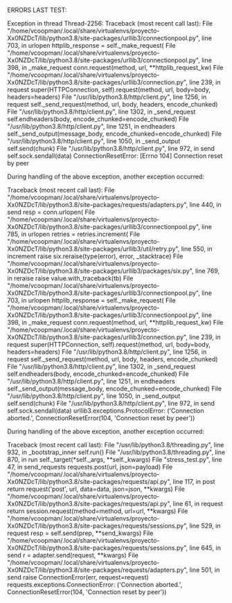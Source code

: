 ERRORS LAST TEST:

Exception in thread Thread-2256:
Traceback (most recent call last):
  File "/home/vcoopman/.local/share/virtualenvs/proyecto-Xx0NZDcT/lib/python3.8/site-packages/urllib3/connectionpool.py", line 703, in urlopen
    httplib_response = self._make_request(
  File "/home/vcoopman/.local/share/virtualenvs/proyecto-Xx0NZDcT/lib/python3.8/site-packages/urllib3/connectionpool.py", line 398, in _make_request
    conn.request(method, url, **httplib_request_kw)
  File "/home/vcoopman/.local/share/virtualenvs/proyecto-Xx0NZDcT/lib/python3.8/site-packages/urllib3/connection.py", line 239, in request
    super(HTTPConnection, self).request(method, url, body=body, headers=headers)
  File "/usr/lib/python3.8/http/client.py", line 1256, in request
    self._send_request(method, url, body, headers, encode_chunked)
  File "/usr/lib/python3.8/http/client.py", line 1302, in _send_request
    self.endheaders(body, encode_chunked=encode_chunked)
  File "/usr/lib/python3.8/http/client.py", line 1251, in endheaders
    self._send_output(message_body, encode_chunked=encode_chunked)
  File "/usr/lib/python3.8/http/client.py", line 1050, in _send_output
    self.send(chunk)
  File "/usr/lib/python3.8/http/client.py", line 972, in send
    self.sock.sendall(data)
ConnectionResetError: [Errno 104] Connection reset by peer

During handling of the above exception, another exception occurred:

Traceback (most recent call last):
  File "/home/vcoopman/.local/share/virtualenvs/proyecto-Xx0NZDcT/lib/python3.8/site-packages/requests/adapters.py", line 440, in send
    resp = conn.urlopen(
  File "/home/vcoopman/.local/share/virtualenvs/proyecto-Xx0NZDcT/lib/python3.8/site-packages/urllib3/connectionpool.py", line 785, in urlopen
    retries = retries.increment(
  File "/home/vcoopman/.local/share/virtualenvs/proyecto-Xx0NZDcT/lib/python3.8/site-packages/urllib3/util/retry.py", line 550, in increment
    raise six.reraise(type(error), error, _stacktrace)
  File "/home/vcoopman/.local/share/virtualenvs/proyecto-Xx0NZDcT/lib/python3.8/site-packages/urllib3/packages/six.py", line 769, in reraise
    raise value.with_traceback(tb)
  File "/home/vcoopman/.local/share/virtualenvs/proyecto-Xx0NZDcT/lib/python3.8/site-packages/urllib3/connectionpool.py", line 703, in urlopen
    httplib_response = self._make_request(
  File "/home/vcoopman/.local/share/virtualenvs/proyecto-Xx0NZDcT/lib/python3.8/site-packages/urllib3/connectionpool.py", line 398, in _make_request
    conn.request(method, url, **httplib_request_kw)
  File "/home/vcoopman/.local/share/virtualenvs/proyecto-Xx0NZDcT/lib/python3.8/site-packages/urllib3/connection.py", line 239, in request
    super(HTTPConnection, self).request(method, url, body=body, headers=headers)
  File "/usr/lib/python3.8/http/client.py", line 1256, in request
    self._send_request(method, url, body, headers, encode_chunked)
  File "/usr/lib/python3.8/http/client.py", line 1302, in _send_request
    self.endheaders(body, encode_chunked=encode_chunked)
  File "/usr/lib/python3.8/http/client.py", line 1251, in endheaders
    self._send_output(message_body, encode_chunked=encode_chunked)
  File "/usr/lib/python3.8/http/client.py", line 1050, in _send_output
    self.send(chunk)
  File "/usr/lib/python3.8/http/client.py", line 972, in send
    self.sock.sendall(data)
urllib3.exceptions.ProtocolError: ('Connection aborted.', ConnectionResetError(104, 'Connection reset by peer'))

During handling of the above exception, another exception occurred:

Traceback (most recent call last):
  File "/usr/lib/python3.8/threading.py", line 932, in _bootstrap_inner
    self.run()
  File "/usr/lib/python3.8/threading.py", line 870, in run
    self._target(*self._args, **self._kwargs)
  File "stress_test.py", line 47, in send_requests
    requests.post(url, json=payload)
  File "/home/vcoopman/.local/share/virtualenvs/proyecto-Xx0NZDcT/lib/python3.8/site-packages/requests/api.py", line 117, in post
    return request('post', url, data=data, json=json, **kwargs)
  File "/home/vcoopman/.local/share/virtualenvs/proyecto-Xx0NZDcT/lib/python3.8/site-packages/requests/api.py", line 61, in request
    return session.request(method=method, url=url, **kwargs)
  File "/home/vcoopman/.local/share/virtualenvs/proyecto-Xx0NZDcT/lib/python3.8/site-packages/requests/sessions.py", line 529, in request
    resp = self.send(prep, **send_kwargs)
  File "/home/vcoopman/.local/share/virtualenvs/proyecto-Xx0NZDcT/lib/python3.8/site-packages/requests/sessions.py", line 645, in send
    r = adapter.send(request, **kwargs)
  File "/home/vcoopman/.local/share/virtualenvs/proyecto-Xx0NZDcT/lib/python3.8/site-packages/requests/adapters.py", line 501, in send
    raise ConnectionError(err, request=request)
requests.exceptions.ConnectionError: ('Connection aborted.', ConnectionResetError(104, 'Connection reset by peer'))
